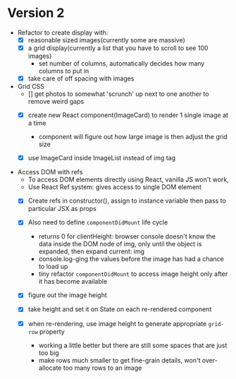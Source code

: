 # Version 2
- Refactor to create display with:
  - [x] reasonable sized images(currently some are massive)
  - [x] a grid display(currently a list that you have to scroll to see 100 images)
    - set number of columns, automatically decides how many columns to put in
  - [x] take care of off spacing with images

- Grid CSS
  - [] get photos to somewhat 'scrunch' up next to one another to remove weird gaps
  - [x] create new React component(ImageCard) to render 1 single image at a time
    - component will figure out how large image is then adjust the grid size

  - [x] use ImageCard inside ImageList instead of img tag

- Access DOM with refs
  - To access DOM elements directly using React, vanilla JS won't work,
  - Use React Ref system: gives access to single DOM element
  - [x] Create refs in constructor(), assign to instance variable then pass to particular JSX as props
  - [x] Also need to define `componentDidMount` life cycle
    - returns 0 for clientHeight: browser console doesn't know the data inside the DOM node of img, only until the object is expanded, then expand current: img
    - console.log-ging the values before the image has had a chance to load up
    - tiny refactor `componentDidMount` to access image height only after it has become available

  - [x] figure out the image height
  - [x] take height and set it on State on each re-rendered component
  - [x] when re-rendering, use image height to generate appropriate `grid-row` property
    - working a little better but there are still some spaces that are just too big
    - make rows much smaller to get fine-grain details, won't over-allocate too many rows to an image
